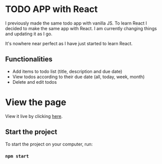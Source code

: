 # TODO APP with React

I previously made the same todo app with vanilla JS. To learn React I decided to make the same app with React.
I am currently changing things and updating it as I go.

It's nowhere near perfect as I have just started to learn React.

## Functionalities

- Add items to todo list (title, description and due date)
- View todos according to their due date (all, today, week, month)
- Delete and edit todos

# View the page

View it live by clicking [here](https://awrelyah.github.io/react-todo-app/).

## Start the project

To start the project on your computer, run:

### `npm start`
